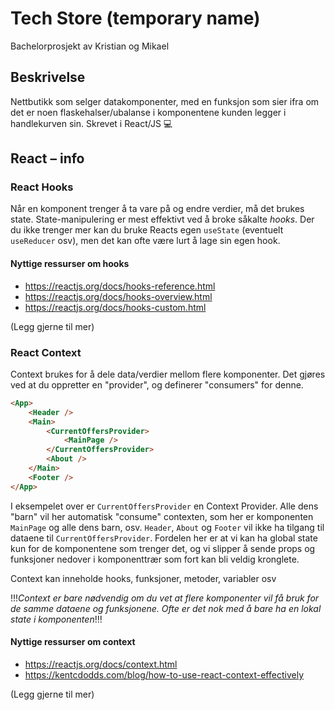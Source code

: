 # Tech Store (temporary name)
Bachelorprosjekt av Kristian og Mikael

## Beskrivelse
Nettbutikk som selger datakomponenter, med en funksjon som sier ifra om det er noen flaskehalser/ubalanse i komponentene kunden legger i handlekurven sin. Skrevet i React/JS 💻

## React – info
### React Hooks
Når en komponent trenger å ta vare på og endre verdier, må det brukes state. State-manipulering er mest effektivt ved å broke såkalte *hooks*. Der du ikke trenger mer kan du bruke Reacts egen `useState` (eventuelt `useReducer` osv), men det kan ofte være lurt å lage sin egen hook.
#### Nyttige ressurser om hooks
* https://reactjs.org/docs/hooks-reference.html
* https://reactjs.org/docs/hooks-overview.html
* https://reactjs.org/docs/hooks-custom.html

(Legg gjerne til mer)

### React Context
Context brukes for å dele data/verdier mellom flere komponenter. Det gjøres ved at du oppretter en "provider", og definerer "consumers" for denne.
```html
<App>
    <Header />
    <Main>
        <CurrentOffersProvider>
            <MainPage />
        </CurrentOffersProvider>
        <About />
    </Main>
    <Footer />
</App>
```
I eksempelet over er `CurrentOffersProvider` en Context Provider. Alle dens "barn" vil her automatisk "consume" contexten, som her er komponenten `MainPage` og alle dens barn, osv. `Header`, `About` og `Footer` vil ikke ha tilgang til dataene til `CurrentOffersProvider`. Fordelen her er at vi kan ha global state kun for de komponentene som trenger det, og vi slipper å sende props og funksjoner nedover i komponenttrær som fort kan bli veldig kronglete. 

Context kan inneholde hooks, funksjoner, metoder, variabler osv

!!!*Context er bare nødvendig om du vet at flere komponenter vil få bruk for de samme dataene og funksjonene. Ofte er det nok med å bare ha en lokal state i komponenten*!!!

#### Nyttige ressurser om context
* https://reactjs.org/docs/context.html
* https://kentcdodds.com/blog/how-to-use-react-context-effectively

(Legg gjerne til mer)